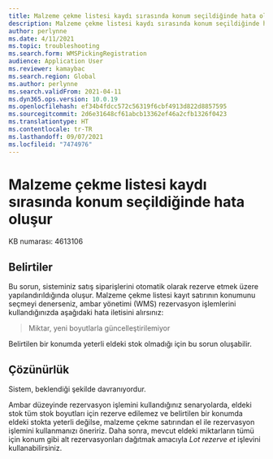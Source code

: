 ```yaml
---
title: Malzeme çekme listesi kaydı sırasında konum seçildiğinde hata oluşur
description: Malzeme çekme listesi kaydı sırasında konum seçildiğinde hata oluşur.
author: perlynne
ms.date: 4/11/2021
ms.topic: troubleshooting
ms.search.form: WMSPickingRegistration
audience: Application User
ms.reviewer: kamaybac
ms.search.region: Global
ms.author: perlynne
ms.search.validFrom: 2021-04-11
ms.dyn365.ops.version: 10.0.19
ms.openlocfilehash: ef34b4fdcc572c56319f6cbf4913d822d8857595
ms.sourcegitcommit: 2d6e31648cf61abcb13362ef46a2cfb1326f0423
ms.translationtype: HT
ms.contentlocale: tr-TR
ms.lasthandoff: 09/07/2021
ms.locfileid: "7474976"
---
```

# <a name="an-error-occurs-when-the-location-is-selected-during-picking-list-registration"></a>Malzeme çekme listesi kaydı sırasında konum seçildiğinde hata oluşur

KB numarası: 4613106

## <a name="symptoms"></a>Belirtiler

Bu sorun, sisteminiz satış siparişlerini otomatik olarak rezerve etmek üzere yapılandırıldığında oluşur. Malzeme çekme listesi kayıt satırının konumunu seçmeyi denerseniz, ambar yönetimi (WMS) rezervasyon işlemlerini kullandığınızda aşağıdaki hata iletisini alırsınız:

> Miktar, yeni boyutlarla güncelleştirilemiyor

Belirtilen bir konumda yeterli eldeki stok olmadığı için bu sorun oluşabilir.

## <a name="resolution"></a>Çözünürlük

Sistem, beklendiği şekilde davranıyordur.

Ambar düzeyinde rezervasyon işlemini kullandığınız senaryolarda, eldeki stok tüm stok boyutları için rezerve edilemez ve belirtilen bir konumda eldeki stokta yeterli değilse, malzeme çekme satırından el ile rezervasyon işlemini kullanmanızı öneririz. Daha sonra, mevcut eldeki miktarların tümü için konum gibi alt rezervasyonları dağıtmak amacıyla *Lot rezerve et* işlevini kullanabilirsiniz.
